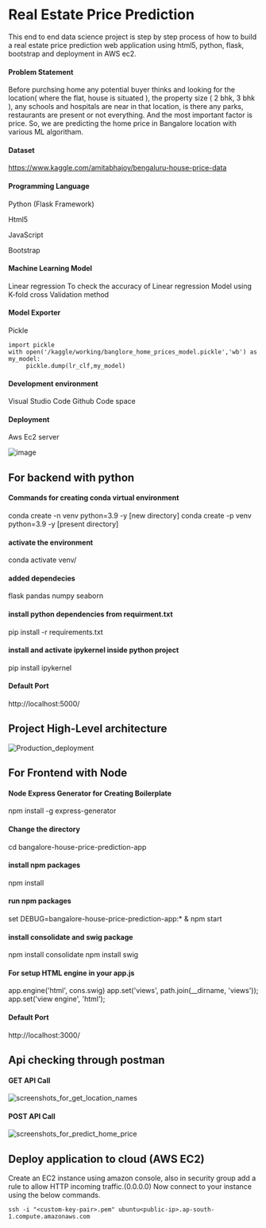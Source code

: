 # Real Estate Price Prediction
This end to end data science project is step by step process of how to build a real estate price prediction web application using html5, python, flask, bootstrap and deployment in AWS ec2. 

#### Problem Statement
Before purchsing home any potential buyer thinks and looking for the location( where the flat, house is situated ), the property size ( 2 bhk, 3 bhk ), any schools and hospitals are near in that location, is there any parks, restaurants are present or not everything. And the most important factor is price.
So, we are predicting the home price in Bangalore location with various ML algoritham.

#### Dataset
https://www.kaggle.com/amitabhajoy/bengaluru-house-price-data
#### Programming Language
Python (Flask Framework)

Html5

JavaScript

Bootstrap

#### Machine Learning Model
Linear regression 
To check the accuracy of Linear regression Model using K-fold cross Validation method

#### Model Exporter
Pickle
```
import pickle
with open('/kaggle/working/banglore_home_prices_model.pickle','wb') as my_model:
     pickle.dump(lr_clf,my_model)
```

#### Development environment
Visual Studio Code
Github Code space

#### Deployment
Aws Ec2 server


![image](https://github.com/kaushik-prasad-dey/house_price_prediction_app/assets/109330283/004a8c78-eb6d-4df8-b369-ee4ccb2c48e0)

## For backend with python
#### Commands for creating conda virtual environment
conda create -n venv python=3.9 -y [new directory] 
conda create -p venv python=3.9 -y [present directory] 

#### activate the environment
conda activate venv/ 

#### added dependecies
flask 
pandas 
numpy 
seaborn 

#### install python dependencies from requirment.txt
pip install -r requirements.txt 

#### install and activate ipykernel inside python project
pip install ipykernel
#### Default Port
http://localhost:5000/

## Project High-Level architecture

![Production_deployment](https://github.com/kaushik-prasad-dey/house_price_prediction_app/assets/109330283/7cb0ed42-223a-420f-bc0a-0b1cda4ccbf6)

## For Frontend with Node
#### Node Express Generator for Creating Boilerplate
npm install -g express-generator
#### Change the directory
cd bangalore-house-price-prediction-app
#### install npm packages
npm install
#### run npm packages
set DEBUG=bangalore-house-price-prediction-app:* & npm start

#### install consolidate and swig package
npm install consolidate
npm install swig

#### For setup HTML engine in your app.js
app.engine('html', cons.swig)
app.set('views', path.join(__dirname, 'views'));
app.set('view engine', 'html');

#### Default Port
http://localhost:3000/

## Api checking through postman

#### GET API Call
![screenshots_for_get_location_names](https://github.com/kaushik-prasad-dey/house_price_prediction_app/assets/109330283/71d37b7d-bd77-4646-ac3a-c5eae254be5b)

#### POST API Call
![screenshots_for_predict_home_price](https://github.com/kaushik-prasad-dey/house_price_prediction_app/assets/109330283/4d0fc881-11bc-4a8d-9ff6-80564ad36aad)


## Deploy application to cloud (AWS EC2)

Create an EC2 instance using amazon console, also in security group add a rule to allow HTTP incoming traffic.(0.0.0.0)
Now connect to your instance using the below commands.
```
ssh -i "<custom-key-pair>.pem" ubuntu<public-ip>.ap-south-1.compute.amazonaws.com
```

